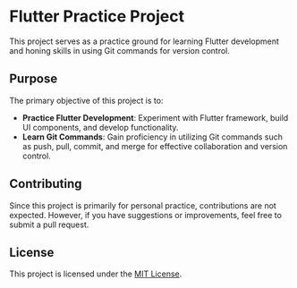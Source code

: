 # Flutter Practice Project

This project serves as a practice ground for learning Flutter development and honing skills in using Git commands for version control.

## Purpose
The primary objective of this project is to:

- **Practice Flutter Development**: Experiment with Flutter framework, build UI components, and develop functionality.
- **Learn Git Commands**: Gain proficiency in utilizing Git commands such as push, pull, commit, and merge for effective collaboration and version control.

## Contributing
Since this project is primarily for personal practice, contributions are not expected. However, if you have suggestions or improvements, feel free to submit a pull request.

## License
This project is licensed under the [MIT License](LICENSE).